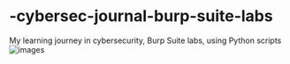 # -cybersec-journal-burp-suite-labs
My learning journey in cybersecurity, Burp Suite labs, using Python scripts
![images](https://github.com/user-attachments/assets/0eaac1df-276c-44f9-a963-e5c6006d0456)
